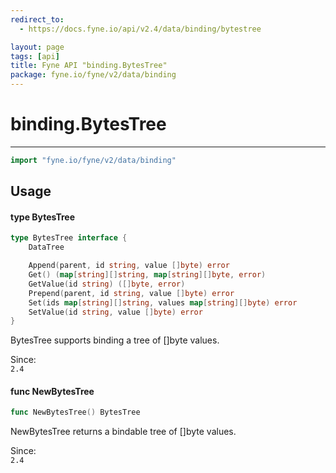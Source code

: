 ```yaml
---
redirect_to:
  - https://docs.fyne.io/api/v2.4/data/binding/bytestree

layout: page
tags: [api]
title: Fyne API "binding.BytesTree"
package: fyne.io/fyne/v2/data/binding
---
```

# binding.BytesTree
---

```go
import "fyne.io/fyne/v2/data/binding"
```

## Usage

#### type BytesTree

```go
type BytesTree interface {
	DataTree

	Append(parent, id string, value []byte) error
	Get() (map[string][]string, map[string][]byte, error)
	GetValue(id string) ([]byte, error)
	Prepend(parent, id string, value []byte) error
	Set(ids map[string][]string, values map[string][]byte) error
	SetValue(id string, value []byte) error
}
```

BytesTree supports binding a tree of []byte values.


<div class="since">Since: <code>
2.4</code></div>

#### func  NewBytesTree

```go
func NewBytesTree() BytesTree
```
NewBytesTree returns a bindable tree of []byte values.


<div class="since">Since: <code>
2.4</code></div>
